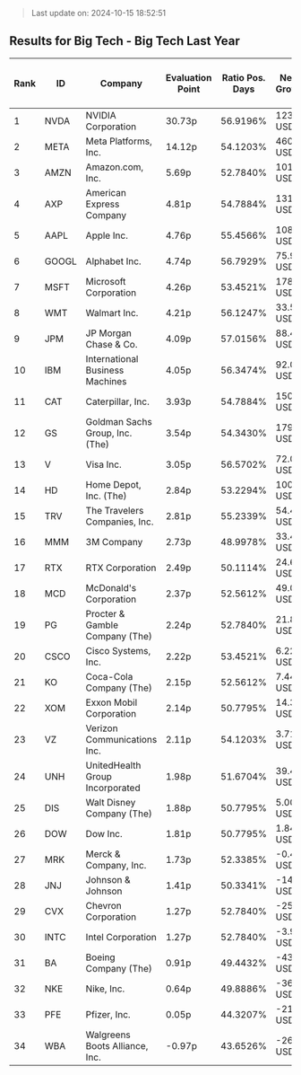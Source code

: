 > Last update on: 2024-10-15 18:52:51

## Results for Big Tech - Big Tech Last Year

| Rank | ID | Company | Evaluation Point | Ratio Pos. Days | Netto Growth | Mean Rel. Daily Growth | Tot. Growth | Current Price | Sector |
| --- | --- | --- | --- | --- | --- | --- | --- | --- | --- |
| 1 | NVDA | NVIDIA Corporation | 30.73p | 56.9196% | 123.76 USD | 0.56% | 864.51% | 131.77 USD | Technology |
| 2 | META | Meta Platforms, Inc. | 14.12p | 54.1203% | 460.57 USD | 0.37% | 369.22% | 585.38 USD | Communication Services |
| 3 | AMZN | Amazon.com, Inc. | 5.69p | 52.7840% | 101.14 USD | 0.19% | 117.85% | 187.09 USD | Consumer Cyclical |
| 4 | AXP | American Express Company | 4.81p | 54.7884% | 131.42 USD | 0.15% | 89.33% | 278.45 USD | Financial Services |
| 5 | AAPL | Apple Inc. | 4.76p | 55.4566% | 108.87 USD | 0.15% | 87.05% | 234.04 USD | Technology |
| 6 | GOOGL | Alphabet Inc. | 4.74p | 56.7929% | 75.97 USD | 0.15% | 85.25% | 165.23 USD | Communication Services |
| 7 | MSFT | Microsoft Corporation | 4.26p | 53.4521% | 178.02 USD | 0.13% | 74.31% | 417.88 USD | Technology |
| 8 | WMT | Walmart Inc. | 4.21p | 56.1247% | 33.53 USD | 0.12% | 70.06% | 81.39 USD | Consumer Defensive |
| 9 | JPM | JP Morgan Chase & Co. | 4.09p | 57.0156% | 88.40 USD | 0.12% | 65.42% | 223.03 USD | Financial Services |
| 10 | IBM | International Business Machines | 4.05p | 56.3474% | 92.03 USD | 0.12% | 65.02% | 233.44 USD | Technology |
| 11 | CAT | Caterpillar, Inc. | 3.93p | 54.7884% | 150.76 USD | 0.12% | 63.11% | 389.27 USD | Industrials |
| 12 | GS | Goldman Sachs Group, Inc. (The) | 3.54p | 54.3430% | 179.65 USD | 0.10% | 51.89% | 525.66 USD | Financial Services |
| 13 | V | Visa Inc. | 3.05p | 56.5702% | 72.00 USD | 0.07% | 34.72% | 279.64 USD | Financial Services |
| 14 | HD | Home Depot, Inc. (The) | 2.84p | 53.2294% | 100.61 USD | 0.07% | 31.85% | 415.62 USD | Consumer Cyclical |
| 15 | TRV | The Travelers Companies, Inc. | 2.81p | 55.2339% | 54.43 USD | 0.07% | 29.09% | 241.07 USD | Financial Services |
| 16 | MMM | 3M Company | 2.73p | 48.9978% | 33.48 USD | 0.08% | 32.69% | 135.84 USD | Industrials |
| 17 | RTX | RTX Corporation | 2.49p | 50.1114% | 24.62 USD | 0.06% | 24.42% | 125.34 USD | Industrials |
| 18 | MCD | McDonald's Corporation | 2.37p | 52.5612% | 49.00 USD | 0.04% | 18.54% | 312.97 USD | Consumer Cyclical |
| 19 | PG | Procter & Gamble Company (The) | 2.24p | 52.7840% | 21.89 USD | 0.03% | 14.44% | 173.47 USD | Consumer Defensive |
| 20 | CSCO | Cisco Systems, Inc. | 2.22p | 53.4521% | 6.22 USD | 0.03% | 12.97% | 54.20 USD | Technology |
| 21 | KO | Coca-Cola Company (The) | 2.15p | 52.5612% | 7.44 USD | 0.03% | 11.82% | 70.48 USD | Consumer Defensive |
| 22 | XOM | Exxon Mobil Corporation | 2.14p | 50.7795% | 14.38 USD | 0.04% | 13.50% | 120.87 USD | Energy |
| 23 | VZ | Verizon Communications Inc. | 2.11p | 54.1203% | 3.71 USD | 0.03% | 9.23% | 43.81 USD | Communication Services |
| 24 | UNH | UnitedHealth Group Incorporated | 1.98p | 51.6704% | 39.45 USD | 0.03% | 7.61% | 558.40 USD | Healthcare |
| 25 | DIS | Walt Disney Company (The) | 1.88p | 50.7795% | 5.00 USD | 0.03% | 5.63% | 93.90 USD | Communication Services |
| 26 | DOW | Dow Inc. | 1.81p | 50.7795% | 1.84 USD | 0.02% | 3.61% | 52.88 USD | Basic Materials |
| 27 | MRK | Merck & Company, Inc. | 1.73p | 52.3385% | -0.44 USD | 0.01% | -0.40% | 110.90 USD | Healthcare |
| 28 | JNJ | Johnson & Johnson | 1.41p | 50.3341% | -14.42 USD | -0.01% | -8.09% | 164.01 USD | Healthcare |
| 29 | CVX | Chevron Corporation | 1.27p | 52.7840% | -25.38 USD | -0.03% | -14.59% | 148.60 USD | Energy |
| 30 | INTC | Intel Corporation | 1.27p | 52.7840% | -3.91 USD | 0.01% | -14.65% | 22.82 USD | Technology |
| 31 | BA | Boeing Company (The) | 0.91p | 49.4432% | -43.46 USD | -0.04% | -22.24% | 152.27 USD | Industrials |
| 32 | NKE | Nike, Inc. | 0.64p | 49.8886% | -36.41 USD | -0.06% | -30.66% | 82.32 USD | Consumer Cyclical |
| 33 | PFE | Pfizer, Inc. | 0.05p | 44.3207% | -21.92 USD | -0.11% | -42.77% | 29.36 USD | Healthcare |
| 34 | WBA | Walgreens Boots Alliance, Inc. | -0.97p | 43.6526% | -26.94 USD | -0.25% | -72.44% | 10.26 USD | Healthcare |


